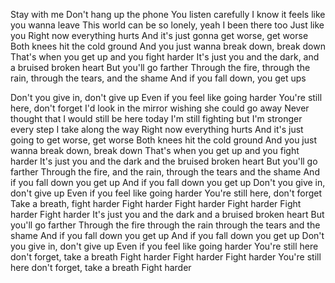 Stay with me
Don't hang up the phone
You listen carefully
I know it feels like you wanna leave
This world can be so lonely, yeah I been there too
Just like you
Right now everything hurts
And it's just gonna get worse, get worse
Both knees hit the cold ground
And you just wanna break down, break down
That's when you get up and you fight harder
It's just you and the dark, and a bruised broken heart
But you'll go farther
Through the fire, through the rain, through the tears, and the shame
And if you fall down, you get ups

Don't you give in, don't give up
Even if you feel like going harder
You're still here, don't forget
I'd look in the mirror wishing she could go away
Never thought that I would still be here today
I'm still fighting but I'm stronger every step I take along the way
Right now everything hurts
And it's just going to get worse, get worse
Both knees hit the cold ground
And you just wanna break down, break down
That's when you get up and you fight harder
It's just you and the dark and the bruised broken heart
But you'll go farther
Through the fire, and the rain, through the tears and the shame
And if you fall down you get up
And if you fall down you get up
Don't you give in, don't give up
Even if you feel like going harder
You're still here, don't forget
Take a breath, fight harder
Fight harder
Fight harder
Fight harder
Fight harder
Fight harder
It's just you and the dark and a bruised broken heart
But you'll go farther
Through the fire through the rain through the tears and the shame
And if you fall down you get up
And if you fall down you get up
Don't you give in, don't give up
Even if you feel like going harder
You're still here don't forget, take a breath
Fight harder
Fight harder
Fight harder
You're still here don't forget, take a breath
Fight harder
